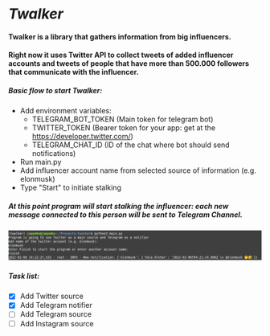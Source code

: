 # *Twalker*

#### Twalker is a library that gathers information from big influencers.
#### Right now it uses Twitter API to collect tweets of added influencer accounts and tweets of people that have more than 500.000 followers that communicate with the influencer.

##### Basic flow to start Twalker: 
- Add environment variables:
  * TELEGRAM_BOT_TOKEN (Main token for telegram bot)
  * TWITTER_TOKEN (Bearer token for your app: get at the https://developer.twitter.com/)
  * TELEGRAM_CHAT_ID (ID of the chat where bot should send notifications)
- Run main.py
- Add influencer account name from selected source of information (e.g. elonmusk)
- Type "Start" to initiate stalking
##### At this point program will start stalking the influencer: each new message connected to this person will be sent to Telegram Channel.
![img.png](img.png)

##### Task list:
- [x] Add Twitter source
- [x] Add Telegram notifier
- [ ] Add Telegram source
- [ ] Add Instagram source